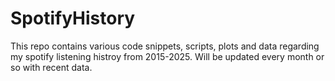 # SpotifyHistory

This repo contains various code snippets, scripts, plots and data regarding my spotify listening histroy from 2015-2025.
Will be updated every month or so with recent data.
